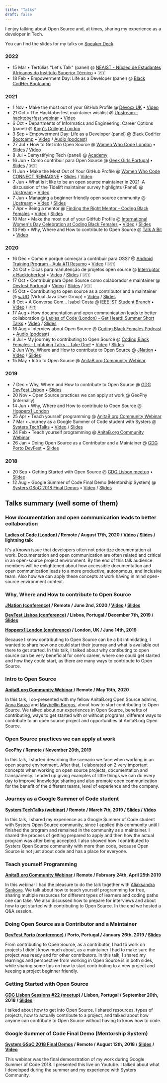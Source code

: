```yaml
---
title: "Talks"
draft: false
---
```


I enjoy talking about Open Source and, at times, sharing my experience as a developer in Tech.

You can find the slides for my talks on [Speaker Deck](https://speakerdeck.com/isabelcmdcosta).

### 2022

- 15 Mar • Tertúlias "Let's Talk" (panel) @ [NEAIST - Núcleo de Estudantes Africanos do Instituto Superior Técnico](https://neaist.tecnico.ulisboa.pt/) • 🇵🇹
- 18 Feb • Empowerment Day: Life as a Developer (panel) @ [Black CodHer Bootcamp](https://blackcodher.com/)

### 2021

- 1 Nov • Make the most out of your GitHub Profile @ [Devoxx UK](https://www.devoxx.co.uk/) • [Video](https://www.youtube.com/watch?v=XuOsSPKCYMI)
- 21 Oct • The Hacktoberfest maintainer wishlist @ [Upstream - hacktoberfest webinar](https://upstream.live/webinar/hacktoberfest) • [Video](https://www.youtube.com/watch?v=_iFhXDJvZHM)
- 6 Oct • Departments of Informatics and Engineering: Career Options (panel) @ [King's College London](https://www.kcl.ac.uk/)
- 3 Sep • Empowerment Day: Life as a Developer (panel) @ [Black CodHer Bootcamp](https://blackcodher.com/) • [Video](https://www.youtube.com/watch?v=UBml1Y0_fDs) / [Audio (podcast)](https://anchor.fm/codingblackfemales/episodes/Life-as-a-Developer-e184e6p)
- 27 Jul • How to Get into Open Source @ [Women Who Code London](https://www.meetup.com/Women-Who-Code-London) • [Slides](https://speakerdeck.com/isabelcmdcosta/how-to-get-into-open-source) / [Video](https://www.youtube.com/watch?v=0buL1lnqUz0)
- 8 Jul • Demystifying Tech (panel) @ [Academy](https://academy.tech/)
- 16 Jun • Como contribuir para Open Source @ [Geek Girls Portugal](http://geekgirlsportugal.pt/) •  [Slides](https://speakerdeck.com/isabelcmdcosta/como-contribuir-para-open-source-at-geekgirlsportugal) / 🇵🇹
- 11 Jun • Make the Most Out of Your GitHub Profile @ [Women Who Code CONNECT REIMAGINE](https://connectreimagine.womenwhocode.dev/) • [Slides](https://speakerdeck.com/isabelcmdcosta/make-the-most-out-of-your-github-profile-at-connect-reimagine) / [Video](https://www.youtube.com/watch?v=t5E1ustJEGU)
- 7 Jun • What is it like to be an open source maintainer in 2021: A discussion of the Tidelift maintainer survey highlights (Panel) @ [Upstream](https://upstream.live/) • [Video](https://www.youtube.com/watch?v=v7Jh-lU3s1M)
- 7 Jun • Managing a beginner friendly open source community @ [Upstream](https://upstream.live/) •  [Video](https://www.youtube.com/watch?v=l8r50jCr-Yo) / [Slides](https://speakerdeck.com/isabelcmdcosta/managing-a-beginner-friendly-open-source-community)
- 7 Apr • Being a mentor @ [Finding the Right Mentor - Coding Black Females](https://www.meetup.com/pt-BR/Coding-Black-Females/events/276994944/) • [Video](https://youtu.be/n3TwhoeZFz4?t=2155) / [Slides](https://speakerdeck.com/isabelcmdcosta/being-a-mentor)
- 10 Mar • Make the most out of your GitHub Profile @ [International Women's Day Celebration at Coding Black Females](https://www.meetup.com/Coding-Black-Females/events/276154929) • [Video](https://youtu.be/7HWUAeO8v5U?t=2381) / [Slides](https://speakerdeck.com/isabelcmdcosta/make-the-most-out-of-your-github-profile)
- 13 Feb • Why, Where and How to contribute to Open Source @ [Talk A Bit](https://talkabit.org/) • [Video](https://youtu.be/AYt4iW1dkDU?t=572)


### 2020

- 16 Dec • Como e porquê começar a contribuir para OSS? @ [Android Training Program - Aula #11 Resumo](https://events.withgoogle.com/atp2020/) • [Video](https://youtu.be/B_wAaBURt6w?t=5581) / 🇵🇹
- 24 Oct • Dicas para manutenção de projetos open source @ [Interruptor x Hacktoberfest](https://interruptor.pt/artigos/interruptor-x-hacktoberfest) • [Video](https://youtu.be/MQoZTcUsnlw?t=7413) / [Slides](https://speakerdeck.com/isabelcmdcosta/dicas-para-manutencao-de-projetos-open-source) / 🇵🇹
- 17 Oct • Contribuir para Open Source como colaborador e maintainer @ [Devfest Portugal](https://devfest.gdgportugal.xyz/) • [Video](https://youtu.be/-EFVDjDdeXw?t=6766) / [Slides](https://speakerdeck.com/isabelcmdcosta/contribuir-para-open-source-como-colaborador-e-maintainer) / 🇵🇹
- 15 Oct • Contributing to open source as a contributor and a maintainer @ [vJUG](https://www.virtualjug.com) (Virtual Java User Group) • [Video](https://www.youtube.com/watch?v=FTL7kahHHBk) / [Slides](https://speakerdeck.com/isabelcmdcosta/contributing-to-open-source-as-a-contributor-and-maintainer)
- 8 Oct • À Conversa Com... Isabel Costa @ [IEEE IST Student Branch](https://www.facebook.com/ieeeist/) • [Video](https://www.facebook.com/212991678724583/videos/367308757723629/?__so__=channel_tab&__rv__=all_videos_card) / 🇵🇹
- 17 Aug • How documentation and open communication leads to better collaboration @ [Ladies of Code (London) - Get Heard! Summer Short Talks](https://www.meetup.com/Ladies-of-Code-UK/events/272472641/) • [Video](https://youtu.be/KGG3PXYwKIE?t=1491) / [Slides](https://speakerdeck.com/isabelcmdcosta/how-documentation-and-open-communication-leads-to-better-collaboration)
- 16 Aug • Interview about Open Source @ [Coding Black Females Podcast](https://codingblackfemales.com/podcast) • [Audio (podcast)](https://anchor.fm/codingblackfemales/episodes/Isabel-Costa---Contributing-to-Open-Source-eiavh6)
- 8 Jul • My journey to contributing to Open Source @ [Coding Black Females - Lightning Talks... Take One!](https://www.meetup.com/pt-BR/Coding-Black-Females/events/270991852/) • [Video](https://youtu.be/Wk5DqvY6Eww?t=4540) / [Slides](https://speakerdeck.com/isabelcmdcosta/my-journey-to-contribute-to-open-source)
- 2 Jun Why, Where and How to contribute to Open Source @ [JNation](https://2020.jnation.pt/) • [Video](https://youtu.be/-37he61LlDo?t=31704) / [Slides](https://speakerdeck.com/isabelcmdcosta/why-where-and-how-to-contribute-to-open-source-at-jnation)
- 15 May • Intro to Open Source @ [AnitaB.org Community Webinar](https://community.anitab.org/event/intro-to-open-source/)


### 2019

- 7 Dec • Why, Where and How to contribute to Open Source @ [GDG DevFest Lisbon](https://devfest.gdglisbon.xyz/) • [Slides](https://speakerdeck.com/isabelcmdcosta/why-where-and-how-to-contribute-to-open-source)
- 20 Nov • Open Source practices we can apply at work @ GeoPhy (internally)
- 14 Jun • Why, Where and How to contribute to Open Source @ [Hopperx1 London](https://community.anitab.org/event/hopperx1-london/)
- 25 Apr • Teach yourself programming @ [AnitaB.org Community Webinar](https://community.anitab.org/event/anitab-org-community-webinar-teach-yourself-programming/)
- 7 Mar • Journey as a Google Summer of Code student with Systers @ [Systers TechTalks](http://www.cvent.com/events/systers-techtalks-journey-as-a-google-summer-of-code-student/event-summary-87be2bd07b694fc6ac41a63045b297b6.aspx) • [Video](https://www.youtube.com/watch?v=eL_dy64I13E) / [Slides](https://speakerdeck.com/isabelcmdcosta/journey-as-a-google-summer-of-code-student-with-systers)
- 24 Feb • Teach yourself programming @ [AnitaB.org Community Webinar](https://community.anitab.org/event/anitab-org-community-webinar-teach-yourself-programming/)
- 26 Jan • Doing Open Source as a Contributor and a Maintainer @ [GDG Porto DevFest](https://devfest.gdgporto.xyz/) • [Slides](https://speakerdeck.com/isabelcmdcosta/doing-open-source-as-a-contributor-and-maintainer)

### 2018

- 20 Sep • Getting Started with Open Source @ [GDG Lisbon meetup](https://www.meetup.com/gdglisbon/events/254345727/) • [Slides](https://speakerdeck.com/isabelcmdcosta/getting-started-with-open-source)
- 12 Aug • Google Summer of Code Final Demo (Mentorship System) @ [Systers GSoC 2018 Final Demos](https://www.youtube.com/playlist?list=PLhVJyXjT75i_T-F70O0DGfz_Fu9aBpnI6) • [Video](https://www.youtube.com/watch?v=xRZrdR47R-w) / [Slides](https://speakerdeck.com/isabelcmdcosta/mentorship-system-gsoc-2018)

## Talks summary (well some of them)

### How documentation and open communication leads to better collaboration

**[Ladies of Code (London)](https://www.meetup.com/Ladies-of-Code-UK/) / Remote / August 17th, 2020 / [Video](https://youtu.be/KGG3PXYwKIE?t=1491) / [Slides](https://speakerdeck.com/isabelcmdcosta/how-documentation-and-open-communication-leads-to-better-collaboration) / lightning talk**

It's a known issue that developers often not prioritize documentation at work. Documentation and open communication are often related and critical in an open-source project environment. By the end of this talk audience members will be enlightened about how accessible documentation and open communication leads to a more productive, autonomous, and inclusive team. Also how we can apply these concepts at work having in mind open-source environment context.

### Why, Where and How to contribute to Open Source 

**[JNation (conference)](https://2020.jnation.pt/) / Remote / June 2nd, 2020 / [Video](https://youtu.be/-37he61LlDo?t=31704) / [Slides](https://speakerdeck.com/isabelcmdcosta/why-where-and-how-to-contribute-to-open-source-at-jnation)**

**[DevFest Lisboa (conference)](https://devfest.gdglisbon.xyz/) / Lisboa, Portugal / December 7th, 2019 / [Slides](https://speakerdeck.com/isabelcmdcosta/why-where-and-how-to-contribute-to-open-source)**

**[Hopperx1 London (conference)](https://community.anitab.org/event/hopperx1-london/) / London, UK / June 14th, 2019**

Because I know contributing to Open Source can be a bit intimidating, I wanted to share how one could start their journey and what is available out there to get started. In this talk, I talked about why contibuting to open source can be very beneficial for one's career, where one could get started and how they could start, as there are many ways to contribute to Open Source.

### Intro to Open Source
**[AnitaB.org Community Webinar](https://community.anitab.org/event/intro-to-open-source/) / Remote / May 15th, 2020**

In this talk, I co-presented with my fellow AnitaB.org Open Source admins, [Anna Bauza](https://www.linkedin.com/in/anna-bauza/) and [Maybellin Burgos](https://www.linkedin.com/in/maysburgos/), about how to start contributing to Open Source. We talked about our experiences in Open Source, benefits of contributing, ways to get started with or without programs, different ways to contribute to an open source project and opportunities at AnitaB.org Open Source.

### Open Source practices we can apply at work 
**GeoPhy / Remote / November 20th, 2019**

In this talk, I started describing the scenario we face when working in an open source environment. After that, I  elaborated on 2 very important concepts when working on open source projects, documentation and transparency. I ended up giving examples of little things we can do every day to improve knowledge sharing and also promote open communication for the benefit of the different teams, level of experience and the company.

### Journey as a Google Summer of Code student 
**[Systers TechTalks (webinar)](http://www.cvent.com/events/systers-techtalks-journey-as-a-google-summer-of-code-student/event-summary-87be2bd07b694fc6ac41a63045b297b6.aspx) / Remote / March 7th, 2019 / [Slides](https://speakerdeck.com/isabelcmdcosta/journey-as-a-google-summer-of-code-student-with-systers) / [Video](https://www.youtube.com/watch?v=eL_dy64I13E)**

In this talk, I shared my experience as a Google Summer of Code student with Systers Open Source community, since I applied this community until I finished the program and remained in the community as a maintainer. I shared the process of getting prepared to apply and then how the actual program was after being accepted. I also showed how I contributed to Systers Open Source community with more than code, because Open Source is not just about code and has a place for everyone.

### Teach yourself Programming
**[AnitaB.org Community Webinar](https://community.anitab.org/event/anitab-org-community-webinar-teach-yourself-programming/) / Remote / February 24th, April 25th 2019**

In this webinar I had the pleasure to do the talk together with [Aliaksandra Sankova](https://www.linkedin.com/in/alsank). We talk about how to teach yourself programming for free, sharing multiple resources for different types of learners and coding paths one can take. We also discussed how to prepare for interviews and about how to get started with contributing to Open Source. In the end we hosted a Q&A session.

### Doing Open Source as a Contributor and a Maintainer
**[DevFest Porto (conference)](http://devfest.gdgporto.xyz) / Porto, Portugal / January 26th, 2019 / [Slides](https://speakerdeck.com/isabelcmdcosta/doing-open-source-as-a-contributor-and-maintainer)**

From contributing to Open Source, as a contributor, I had to work on projects I didn’t know much about, as a maintainer I had to make sure the project was ready and for other contributors. In this talk, I shared my learnings and perspective from working in Open Source is in both sides, while sharing some tips on how to start contributing to a new project and keeping a project beginner friendly.

### Getting Started with Open Source
**[GDG Lisbon Sessions #22 (meetup)](https://www.meetup.com/pt-BR/gdglisbon/events/254345727/) / Lisbon, Portugal / September 20th, 2018 / [Slides](https://speakerdeck.com/isabelcmdcosta/getting-started-with-open-source)**

I talked about how to get into Open Source. I shared resources, types of projects, how to actually contribute to a project, and talked about how anyone can contribute to Open Source without having to know how to code.

### Google Summer of Code Final Demo (Mentorship System)
**[Systers GSoC 2018 Final Demos](https://www.youtube.com/playlist?list=PLhVJyXjT75i_T-F70O0DGfz_Fu9aBpnI6) / Remote / August 12th, 2018 / [Slides](https://speakerdeck.com/isabelcmdcosta/mentorship-system-gsoc-2018) / [Video](https://www.youtube.com/watch?v=xRZrdR47R-w)**

This webinar was the final demonstration of my work during Google Summer of Code 2018. I presented this live on Youtube. I talked about what I developed during the summer and my experience with Systers Community.
